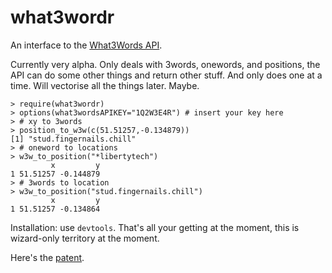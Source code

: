 what3wordr
===========

An interface to the [What3Words API](www.what3words.com).

Currently very alpha. Only deals with 3words, onewords, and positions, the API
can do some other things and return other stuff. And only does one at a time. Will
vectorise all the things later. Maybe.

```
> require(what3wordr)
> options(what3wordsAPIKEY="1Q2W3E4R") # insert your key here
> # xy to 3words
> position_to_w3w(c(51.51257,-0.134879))
[1] "stud.fingernails.chill"
> # oneword to locations
> w3w_to_position("*libertytech")
         x         y
1 51.51257 -0.144879
> # 3words to location
> w3w_to_position("stud.fingernails.chill")
         x         y
1 51.51257 -0.134864
```

Installation: use `devtools`. That's all your getting at the moment, this is wizard-only
territory at the moment.

Here's the [patent](http://www.ipo.gov.uk/p-ipsum/Case/PublicationNumber/GB2513196).

